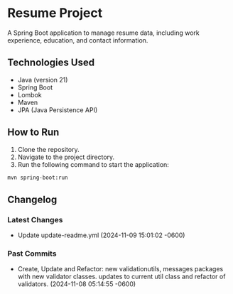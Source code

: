 # Resume Project
A Spring Boot application to manage resume data, including work experience, education, and contact information.

## Technologies Used
- Java (version 21)
- Spring Boot
- Lombok
- Maven
- JPA (Java Persistence API)

## How to Run
1. Clone the repository.
2. Navigate to the project directory.
3. Run the following command to start the application:
```sh
mvn spring-boot:run
```

## Changelog
### Latest Changes
- Update update-readme.yml (2024-11-09 15:01:02 -0600)
### Past Commits
- Create, Update and Refactor: new validationutils, messages packages with new validator classes. updates to current util class and refactor of validators. (2024-11-08 05:14:55 -0600)

